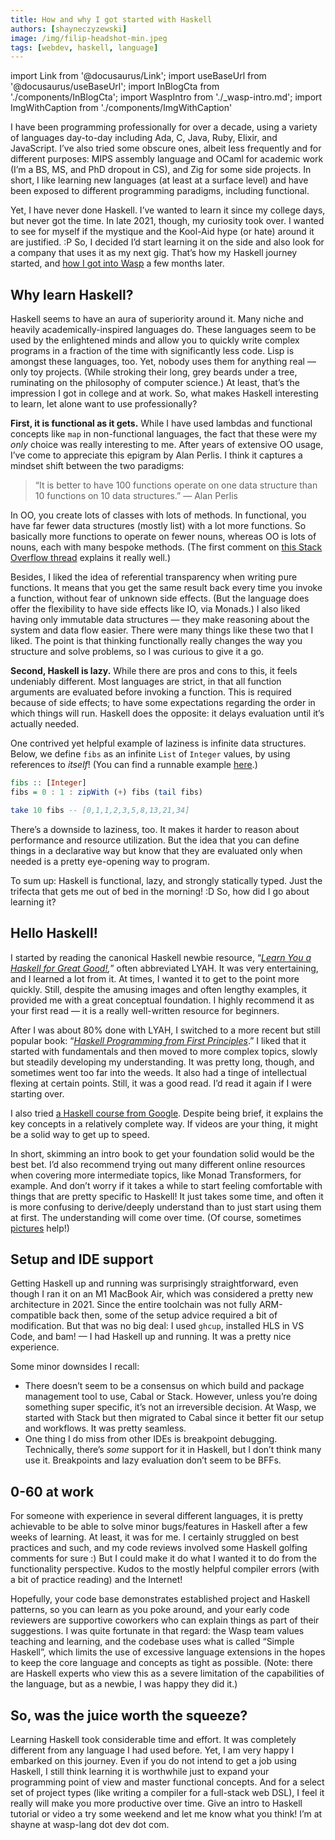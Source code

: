 ```yaml
---
title: How and why I got started with Haskell
authors: [shayneczyzewski]
image: /img/filip-headshot-min.jpeg
tags: [webdev, haskell, language]
---
```


import Link from '@docusaurus/Link';
import useBaseUrl from '@docusaurus/useBaseUrl';
import InBlogCta from './components/InBlogCta';
import WaspIntro from './_wasp-intro.md';
import ImgWithCaption from './components/ImgWithCaption'

I have been programming professionally for over a decade, using a variety of languages day-to-day including Ada, C, Java, Ruby, Elixir, and JavaScript. I’ve also tried some obscure ones, albeit less frequently and for different purposes: MIPS assembly language and OCaml for academic work (I’m a BS, MS, and PhD dropout in CS), and Zig for some side projects. In short, I like learning new languages (at least at a surface level) and have been exposed to different programming paradigms, including functional.

Yet, I have never done Haskell. I’ve wanted to learn it since my college days, but never got the time. In late 2021, though, my curiosity took over. I wanted to see for myself if the mystique and the Kool-Aid hype (or hate) around it are justified. :P So, I decided I’d start learning it on the side and also look for a company that uses it as my next gig. That’s how my Haskell journey started, and [how I got into Wasp](https://wasp.sh/blog/2021/12/21/shayne-intro) a few months later.

<!--truncate-->

## Why learn Haskell?

Haskell seems to have an aura of superiority around it. Many niche and heavily academically-inspired languages do. These languages seem to be used by the enlightened minds and allow you to quickly write complex programs in a fraction of the time with significantly less code. Lisp is amongst these languages, too. Yet, nobody uses them for anything real — only toy projects. (While stroking their long, grey beards under a tree, ruminating on the philosophy of computer science.) At least, that’s the impression I got in college and at work. So, what makes Haskell interesting to learn, let alone want to use professionally?

**First, it is functional as it gets.** While I have used lambdas and functional concepts like `map` in non-functional languages, the fact that these were my _only_ choice was really interesting to me. After years of extensive OO usage, I’ve come to appreciate this epigram by Alan Perlis. I think it captures a mindset shift between the two paradigms:

> “It is better to have 100 functions operate on one data structure than 10 functions on 10 data structures.” — Alan Perlis

In OO, you create lots of classes with lots of methods. In functional, you have far fewer data structures (mostly list) with a lot more functions. So basically more functions to operate on fewer nouns, whereas OO is lots of nouns, each with many bespoke methods. (The first comment on [this Stack Overflow thread](https://stackoverflow.com/questions/6016271/why-is-it-better-to-have-100-functions-operate-on-one-data-structure-than-10-fun) explains it really well.)

Besides, I liked the idea of referential transparency when writing pure functions. It means that you get the same result back every time you invoke a function, without fear of unknown side effects. (But the language does offer the flexibility to have side effects like IO, via Monads.) I also liked having only immutable data structures — they make reasoning about the system and data flow easier. There were many things like these two that I liked. The point is that thinking functionally really changes the way you structure and solve problems, so I was curious to give it a go.

**Second, Haskell is lazy.** While there are pros and cons to this, it feels undeniably different. Most languages are strict, in that all function arguments are evaluated before invoking a function. This is required because of side effects; to have some expectations regarding the order in which things will run. Haskell does the opposite: it delays evaluation until it’s actually needed.

One contrived yet helpful example of laziness is infinite data structures. Below, we define `fibs` as an infinite `List` of `Integer` values, by using references to _itself_! (You can find a runnable example [here](https://replit.com/@ShayneCzyzewsk1/LazyHaskellExample?v=1#Main.hs).)

```haskell
fibs :: [Integer]
fibs = 0 : 1 : zipWith (+) fibs (tail fibs)

take 10 fibs -- [0,1,1,2,3,5,8,13,21,34]
```

There’s a downside to laziness, too. It makes it harder to reason about performance and resource utilization. But the idea that you can define things in a declarative way but know that they are evaluated only when needed is a pretty eye-opening way to program.

To sum up: Haskell is functional, lazy, and strongly statically typed. Just the trifecta that gets me out of bed in the morning! :D So, how did I go about learning it?

## Hello Haskell!

I started by reading the canonical Haskell newbie resource, “_[Learn You a Haskell for Great Good!](http://learnyouahaskell.com/),_” often abbreviated LYAH. It was very entertaining, and I learned a lot from it. At times, I wanted it to get to the point more quickly. Still, despite the amusing images and often lengthy examples, it provided me with a great conceptual foundation. I highly recommend it as your first read — it is a really well-written resource for beginners.

After I was about 80% done with LYAH, I switched to a more recent but still popular book: “_[Haskell Programming from First Principles](https://haskellbook.com/)_.” I liked that it started with fundamentals and then moved to more complex topics, slowly but steadily developing my understanding. It was pretty long, though, and sometimes went too far into the weeds. It also had a tinge of intellectual flexing at certain points. Still, it was a good read. I’d read it again if I were starting over.

I also tried [a Haskell course from Google](https://github.com/google/haskell-trainings). Despite being brief, it explains the key concepts in a relatively complete way. If videos are your thing, it might be a solid way to get up to speed.

In short, skimming an intro book to get your foundation solid would be the best bet. I’d also recommend trying out many different online resources when covering more intermediate topics, like Monad Transformers, for example. And don’t worry if it takes a while to start feeling comfortable with things that are pretty specific to Haskell! It just takes some time, and often it is more confusing to derive/deeply understand than to just start using them at first. The understanding will come over time. (Of course, sometimes [pictures](https://adit.io/posts/2013-04-17-functors,_applicatives,_and_monads_in_pictures.html) help!)

## Setup and IDE support

Getting Haskell up and running was surprisingly straightforward, even though I ran it on an M1 MacBook Air, which was considered a pretty new architecture in 2021. Since the entire toolchain was not fully ARM-compatible back then, some of the setup advice required a bit of modification. But that was no big deal: I used `ghcup`, installed HLS in VS Code, and bam! — I had Haskell up and running. It was a pretty nice experience.

Some minor downsides I recall:

- There doesn’t seem to be a consensus on which build and package management tool to use, Cabal or Stack. However, unless you’re doing something super specific, it’s not an irreversible decision. At Wasp, we started with Stack but then migrated to Cabal since it better fit our setup and workflows. It was pretty seamless.
- One thing I do miss from other IDEs is breakpoint debugging. Technically, there’s _some_ support for it in Haskell, but I don’t think many use it. Breakpoints and lazy evaluation don’t seem to be BFFs.

## 0-60 at work

For someone with experience in several different languages, it is pretty achievable to be able to solve minor bugs/features in Haskell after a few weeks of learning. At least, it was for me. I certainly struggled on best practices and such, and my code reviews involved some Haskell golfing comments for sure :) But I could make it do what I wanted it to do from the functionality perspective. Kudos to the mostly helpful compiler errors (with a bit of practice reading) and the Internet!

Hopefully, your code base demonstrates established project and Haskell patterns, so you can learn as you poke around, and your early code reviewers are supportive coworkers who can explain things as part of their suggestions. I was quite fortunate in that regard: the Wasp team values teaching and learning, and the codebase uses what is called “Simple Haskell”, which limits the use of excessive language extensions in the hopes to keep the core language and concepts as tight as possible. (Note: there are Haskell experts who view this as a severe limitation of the capabilities of the language, but as a newbie, I was happy they did it.)

## So, was the juice worth the squeeze?

Learning Haskell took considerable time and effort. It was completely different from any language I had used before. Yet, I am very happy I embarked on this journey. Even if you do not intend to get a job using Haskell, I still think learning it is worthwhile just to expand your programming point of view and master functional concepts. And for a select set of project types (like writing a compiler for a full-stack web DSL), I feel it really will make you more productive over time. Give an intro to Haskell tutorial or video a try some weekend and let me know what you think! I’m at shayne at wasp-lang dot dev dot com.
